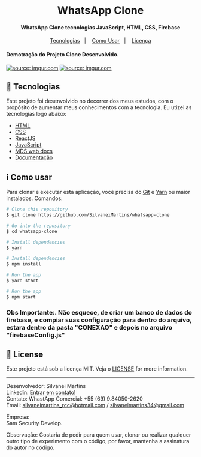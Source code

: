 <h1 align="center">
    WhatsApp Clone
</h1>

<h4 align="center">
  WhatsApp Clone tecnologias JavaScript, HTML, CSS, Firebase
</h4>

<p align="center">
  <a href="#rocket-tecnologias">Tecnologias</a>&nbsp;&nbsp;&nbsp;|&nbsp;&nbsp;&nbsp;
  <a href="#information_source-como-usar">Como Usar</a>&nbsp;&nbsp;&nbsp;|&nbsp;&nbsp;&nbsp;
  <a href="#memo-license">Licença</a>
</p>

<h4 align="left">
  Demotração do Projeto Clone Desenvolvido.
</h4>

<a href="https://imgur.com/BQkyvh4"><img src="https://i.imgur.com/BQkyvh4.png" title="source: imgur.com" /></a>
<a href="https://imgur.com/R8mXcjQ"><img src="https://i.imgur.com/R8mXcjQ.png" title="source: imgur.com" /></a>

## :rocket: Tecnologias

Este projeto foi desenvolvido no decorrer dos meus estudos, com o propósito de aumentar meus conhecimentos com a tecnologia. Eu utizei as tecnologias logo abaixo:

-  [HTML](https://developer.mozilla.org/pt-BR/docs/Web/HTML)
-  [CSS](https://developer.mozilla.org/pt-BR/docs/Web/CSS/)
-  [ReactJS](https://reactjs.org/)
-  [JavaScript](https://www.javascript.com/)
-  [MDS web docs](https://developer.mozilla.org/pt-BR/)
-  [Documentação](https://pt.wikipedia.org/wiki/JavaScript)

## :information_source: Como usar

Para clonar e executar esta aplicação, você precisa do [Git](https://git-scm.com) e [Yarn](https://yarnpkg.com/) ou maior instalados. Comandos:

```bash
# Clone this repository
$ git clone https://github.com/SilvaneiMartins/whatsapp-clone

# Go into the repository
$ cd whatsapp-clone

# Install dependencies
$ yarn

# Install dependencies
$ npm install

# Run the app
$ yarn start

# Run the app
$ npm start
```
<h3>
    Obs Importante:. Não esquece, de criar um banco de dados do firebase, e compiar suas configuração para dentro do arquivo, 
    estara dentro da pasta "CONEXAO" e depois no arquivo "firebaseConfig.js"
</h3>

## :memo: License
Este projeto está sob a licença MIT. Veja o [LICENSE](https://github.com/SilvaneiMartins/whatsapp-clone/blob/master/LICENSE) for more information.

---

Desenvolvedor: Silvanei Martins<br>
Linkedin: [Entrar em contato!](https://www.linkedin.com/in/silvanei-martins-a5412436/)<br>
Contato: WhastApp Comercial: +55 (69) 9.84050-2620 <br>
Email: silvaneimartins_rcc@hotmail.com / silvaneimartins34@gmail.com<br>

Empresa: <br>
Sam Security Develop.<br>

Observação: Gostaria de pedir para quem usar, clonar ou realizar qualquer outro tipo de experimento com o código,
por favor, mantenha a assinatura do autor no código.
